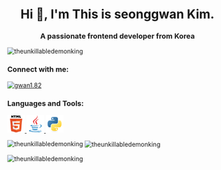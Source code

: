 <h1 align="center">Hi 👋, I'm This is seonggwan Kim.</h1>
<h3 align="center">A passionate frontend developer from Korea</h3>

<p align="left"> <img src="https://komarev.com/ghpvc/?username=theunkillabledemonking&label=Profile%20views&color=0e75b6&style=flat" alt="theunkillabledemonking" /> </p>

<h3 align="left">Connect with me:</h3>
<p align="left">
<a href="https://instagram.com/gwan1.82" target="blank"><img align="center" src="https://raw.githubusercontent.com/rahuldkjain/github-profile-readme-generator/master/src/images/icons/Social/instagram.svg" alt="gwan1.82" height="30" width="40" /></a>
</p>

<h3 align="left">Languages and Tools:</h3>
<p align="left"> <a href="https://www.w3.org/html/" target="_blank" rel="noreferrer"> <img src="https://raw.githubusercontent.com/devicons/devicon/master/icons/html5/html5-original-wordmark.svg" alt="html5" width="40" height="40"/> </a> <a href="https://www.java.com" target="_blank" rel="noreferrer"> <img src="https://raw.githubusercontent.com/devicons/devicon/master/icons/java/java-original.svg" alt="java" width="40" height="40"/> </a> <a href="https://www.python.org" target="_blank" rel="noreferrer"> <img src="https://raw.githubusercontent.com/devicons/devicon/master/icons/python/python-original.svg" alt="python" width="40" height="40"/> </a> </p>

<p><img align="left" src="https://github-readme-stats.vercel.app/api/top-langs?username=theunkillabledemonking&show_icons=true&locale=en&layout=compact" alt="theunkillabledemonking" /></p>

<p>&nbsp;<img align="center" src="https://github-readme-stats.vercel.app/api?username=theunkillabledemonking&show_icons=true&locale=en" alt="theunkillabledemonking" /></p>

<p><img align="center" src="https://github-readme-streak-stats.herokuapp.com/?user=theunkillabledemonking&" alt="theunkillabledemonking" /></p>
